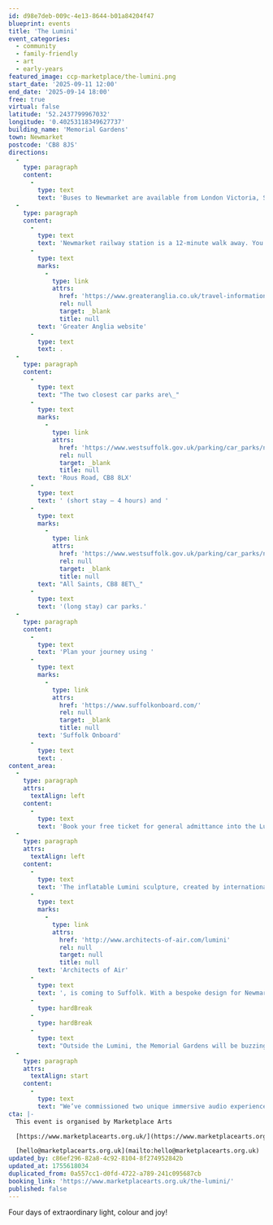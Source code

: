 ```yaml
---
id: d98e7deb-009c-4e13-8644-b01a84204f47
blueprint: events
title: 'The Lumini'
event_categories:
  - community
  - family-friendly
  - art
  - early-years
featured_image: ccp-marketplace/the-lumini.png
start_date: '2025-09-11 12:00'
end_date: '2025-09-14 18:00'
free: true
virtual: false
latitude: '52.2437799967032'
longitude: '0.40253118349627737'
building_name: 'Memorial Gardens'
town: Newmarket
postcode: 'CB8 8JS'
directions:
  -
    type: paragraph
    content:
      -
        type: text
        text: 'Buses to Newmarket are available from London Victoria, Stansted, Cambridge, Bury St Edmunds and Great Yarmouth. The Memorial Gardens are nine-minute walk from Newmarket Bus Station.'
  -
    type: paragraph
    content:
      -
        type: text
        text: 'Newmarket railway station is a 12-minute walk away. You can find up to date train times on the '
      -
        type: text
        marks:
          -
            type: link
            attrs:
              href: 'https://www.greateranglia.co.uk/travel-information/station-information/nmk'
              rel: null
              target: _blank
              title: null
        text: 'Greater Anglia website'
      -
        type: text
        text: .
  -
    type: paragraph
    content:
      -
        type: text
        text: "The two closest car parks are\_"
      -
        type: text
        marks:
          -
            type: link
            attrs:
              href: 'https://www.westsuffolk.gov.uk/parking/car_parks/newmarket-car-parks.cfm'
              rel: null
              target: _blank
              title: null
        text: 'Rous Road, CB8 8LX'
      -
        type: text
        text: ' (short stay – 4 hours) and '
      -
        type: text
        marks:
          -
            type: link
            attrs:
              href: 'https://www.westsuffolk.gov.uk/parking/car_parks/newmarket-car-parks.cfm'
              rel: null
              target: _blank
              title: null
        text: "All Saints, CB8 8ET\_"
      -
        type: text
        text: '(long stay) car parks.'
  -
    type: paragraph
    content:
      -
        type: text
        text: 'Plan your journey using '
      -
        type: text
        marks:
          -
            type: link
            attrs:
              href: 'https://www.suffolkonboard.com/'
              rel: null
              target: _blank
              title: null
        text: 'Suffolk Onboard'
      -
        type: text
        text: .
content_area:
  -
    type: paragraph
    attrs:
      textAlign: left
    content:
      -
        type: text
        text: 'Book your free ticket for general admittance into the Lumini! '
  -
    type: paragraph
    attrs:
      textAlign: left
    content:
      -
        type: text
        text: 'The inflatable Lumini sculpture, created by internationally renowned '
      -
        type: text
        marks:
          -
            type: link
            attrs:
              href: 'http://www.architects-of-air.com/lumini'
              rel: null
              target: null
              title: null
        text: 'Architects of Air'
      -
        type: text
        text: ', is coming to Suffolk. With a bespoke design for Newmarket, it offers intricate egg-shaped domes which create an inspiring space of light and colour. Come and experience this magical, dreamlike world of domes and radiant light.'
      -
        type: hardBreak
      -
        type: hardBreak
      -
        type: text
        text: "Outside the Lumini, the Memorial Gardens will be buzzing with FREE drop-in activities. No booking is needed – simply come along! We invite you to join us for activities like zine making, cloud painting and birdwatching. Enjoy a mindful moment at our Meditation Station or follow a Wellbeing Walk designed by Newmarket Community Nature Reserve. Check out the yarnbombing by Newmarket knitters. Whether you have tickets for the Lumini or not, come and experience something new.\_"
  -
    type: paragraph
    attrs:
      textAlign: start
    content:
      -
        type: text
        text: "We’ve commissioned two unique immersive audio experiences especially for this event. Whether you’re relaxing in the park or experiencing the Lumini, pick up a pair of headphones and be transported by a calming guided meditation written for the gardens or an oral history storytelling experience of voices from the local community. With something for all ages and interests, Memorial Gardens will be buzzing with creativity across all 4 days. We can’t wait to see you.\_"
cta: |-
  This event is organised by Marketplace Arts

  [https://www.marketplacearts.org.uk/](https://www.marketplacearts.org.uk/) 

  [hello@marketplacearts.org.uk](mailto:hello@marketplacearts.org.uk)
updated_by: c86ef296-82a8-4c92-8104-8f274952842b
updated_at: 1755618034
duplicated_from: 0a557cc1-d0fd-4722-a789-241c095687cb
booking_link: 'https://www.marketplacearts.org.uk/the-lumini/'
published: false
---
```

Four days of extraordinary light, colour and joy!